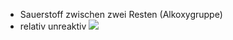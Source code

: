- Sauerstoff zwischen zwei Resten (Alkoxygruppe)
- relativ unreaktiv 
![](Pasted%20image%2020231026170231.png)

